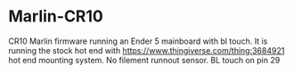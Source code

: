 # Marlin-CR10
CR10 Marlin firmware running an Ender 5 mainboard with bl touch. 
It is running the stock hot end with https://www.thingiverse.com/thing:3684921 hot end mounting system.
No filement runnout sensor. 
BL touch on pin 29
